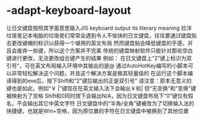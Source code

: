 # -adapt-keyboard-layout
让日文键盘按照其字面意思输入JIS keyboard output its literary meaning
捡洋垃圾笔记本电脑的垃圾佬们常常会遇到令人不愉快的日文键盘，往往要通过键盘贴去更改键帽的标识以获得一个堪用的英文布局
然而键盘贴会降低键盘的手感，并且会废弃一些键，所以这个方案并不完美
传统的键盘映射软件只能针对那些空白键进行更改，无法更改组合键产生的结果
例如：
   在日文键盘上“2”键上标识为双引号"，可在英文布局输入环境中其输出的是@
通过AutoHotKey编写的小脚本可以非常轻松解决这个问题，并且这个解决方案是极其轻量级的
在运行这个脚本编译得到的exe后，按下Shift和“2”键后输出的正是双引号"
请注意：原本无意义的键也是如此，例如“￥ |”键现在在英文输入法下会输出￥和|
        但“无变换”和“变换”键被映射为了空格
        Shift和0同时按下会输出N/A，因为日文键盘布局下“0”键仅有假名，不会输出其它中英文字符
        日文键盘中的“半角/全角”键被改为了切换输入法的快捷键，也就是Win+空格，因为原位置的字符在日文键盘中被换到了其他位置
